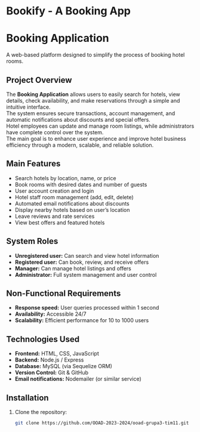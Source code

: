 # Bookify - A Booking App

# Booking Application

A web-based platform designed to simplify the process of booking hotel rooms.

## Project Overview
The **Booking Application** allows users to easily search for hotels, view details, check availability, and make reservations through a simple and intuitive interface.  
The system ensures secure transactions, account management, and automatic notifications about discounts and special offers.  
Hotel employees can update and manage room listings, while administrators have complete control over the system.  
The main goal is to enhance user experience and improve hotel business efficiency through a modern, scalable, and reliable solution.

## Main Features
- Search hotels by location, name, or price  
- Book rooms with desired dates and number of guests  
- User account creation and login  
- Hotel staff room management (add, edit, delete)  
- Automated email notifications about discounts  
- Display nearby hotels based on user’s location  
- Leave reviews and rate services  
- View best offers and featured hotels  

## System Roles
- **Unregistered user:** Can search and view hotel information  
- **Registered user:** Can book, review, and receive offers  
- **Manager:** Can manage hotel listings and offers  
- **Administrator:** Full system management and user control  

## Non-Functional Requirements
- **Response speed:** User queries processed within 1 second  
- **Availability:** Accessible 24/7  
- **Scalability:** Efficient performance for 10 to 1000 users  

## Technologies Used
- **Frontend:** HTML, CSS, JavaScript  
- **Backend:** Node.js / Express  
- **Database:** MySQL (via Sequelize ORM)  
- **Version Control:** Git & GitHub  
- **Email notifications:** Nodemailer (or similar service)

## Installation
1. Clone the repository:
   ```bash
   git clone https://github.com/OOAD-2023-2024/ooad-grupa3-tim11.git
